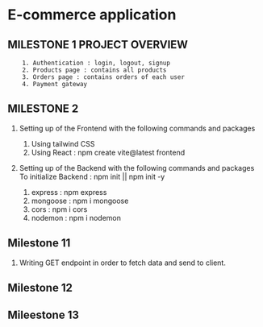 # E-commerce application

## MILESTONE 1 PROJECT OVERVIEW


        1. Authentication : login, logout, signup
        2. Products page : contains all products
        3. Orders page : contains orders of each user
        4. Payment gateway 

## MILESTONE 2 
1. Setting up of the Frontend with the following commands and packages 
   1. Using tailwind CSS
   2. Using React : npm create vite@latest frontend

2. Setting up of the Backend with the following commands and packages
   To initialize Backend : npm init || npm init -y
   1. express : npm express
   2. mongoose : npm i mongoose
   3. cors : npm i cors
   4. nodemon : npm i nodemon


## Milestone 11
1. Writing GET endpoint in order to fetch data and send to client.

## Milestone 12


## Mileestone 13

